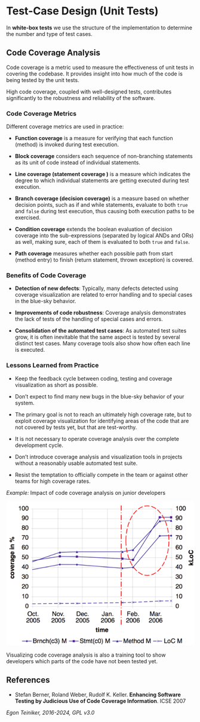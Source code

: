 # Test-Case Design (Unit Tests)

In **white-box tests** we use the structure of the implementation 
to determine the number and type of test cases.


## Code Coverage Analysis

Code coverage is a metric used to measure the effectiveness of unit 
tests in covering the codebase. It provides insight into how much 
of the code is being tested by the unit tests. 

High code coverage, coupled with well-designed tests, contributes
significantly to the robustness and reliability of the software.


### Code Coverage Metrics 

Different coverage metrics are used in practice:

* **Function coverage** is a measure for verifying that each function
    (method) is invoked during test execution.

* **Block coverage** considers each sequence of non-branching 
    statements as its unit of code instead of individual statements.

* **Line coverage (statement coverage )** is a measure which indicates 
    the degree to which individual statements are getting executed 
    during test execution.

* **Branch coverage (decision coverage)** is a measure based on 
    whether decision points, such as if and while statements, evaluate 
    to both `true` and `false` during test execution, thus causing 
    both execution paths to be exercised. 

* **Condition coverage** extends the boolean evaluation of decision
    coverage into the sub-expressions (separated by logical ANDs and 
    ORs) as well, making sure, each of them is evaluated to both `true` 
    and `false`.

* **Path coverage** measures whether each possible path from start 
    (method entry) to finish (return statement, thrown exception) 
    is covered.


### Benefits of Code Coverage 

* **Detection of new defects**: Typically, many defects detected 
    using coverage visualization are related to error handling and 
    to special cases in the blue-sky behavior. 

* **Improvements of code robustness**: Coverage analysis demonstrates 
    the lack of tests of the handling of special cases and errors.  

* **Consolidation of the automated test cases**: As automated test 
    suites grow, it is often inevitable that the same aspect is tested 
    by several distinct test cases. Many coverage tools also show how
    often each line is executed.

### Lessons Learned from Practice

* Keep the feedback cycle between coding, testing and coverage
    visualization as short as possible.

* Don’t expect to find many new bugs in the blue-sky behavior of 
    your system.

* The primary goal is not to reach an ultimately high coverage rate, 
    but to exploit coverage visualization for identifying areas of 
    the code that are not covered by tests yet, but that are test-worthy.

* It is not necessary to operate coverage analysis over the complete
    development cycle.

* Don’t introduce coverage analysis and visualization tools in projects
    without a reasonably usable automated test suite.

* Resist the temptation to officially compete in the team or against 
    other teams for high coverage rates.

_Example:_ Impact of code coverage analysis on junior developers

![Coverage Analysis](figures/CoverageAnalysis.png)

Visualizing code coverage analysis is also a training tool to show
developers which parts of the code have not been tested yet.


## References

* Stefan Berner, Roland Weber, Rudolf K. Keller. **Enhancing Software Testing by Judicious Use of Code Coverage Information**. ICSE 2007

*Egon Teiniker, 2016-2024, GPL v3.0*
